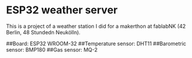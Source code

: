 # ESP32 weather server
This is a project of a weather station I did for a makerthon at fablabNK (42 Berlin, 48 Stundedn Neukölln).

##Board: ESP32 WROOM-32
##Temperature sensor: DHT11
##Barometric sensor: BMP180
##Gas sensor: MQ-2
